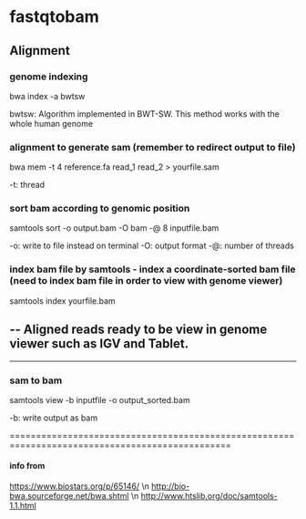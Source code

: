 # fastqtobam

## Alignment

### genome indexing 
bwa index -a bwtsw

bwtsw: Algorithm implemented in BWT-SW. This method works with the whole human genome

### alignment to generate sam (remember to redirect output to file)
bwa mem -t 4 reference.fa read_1 read_2 > yourfile.sam  

-t: thread

### sort bam according to genomic position 
samtools sort -o output.bam -O bam -@ 8 inputfile.bam  

-o: write to file instead on terminal
-O: output format
-@: number of threads

### index bam file by samtools - index a coordinate-sorted bam file (need to index bam file in order to view with genome viewer)

samtools index yourfile.bam 

## -- Aligned reads ready to be view in genome viewer such as IGV and Tablet. 

--------------------------------------------------------------------------------------------------------
### sam to bam 
samtools view -b inputfile -o output_sorted.bam

-b: write output as bam

================================================================================================

#### info from 
https://www.biostars.org/p/65146/ \n
http://bio-bwa.sourceforge.net/bwa.shtml \n
http://www.htslib.org/doc/samtools-1.1.html
